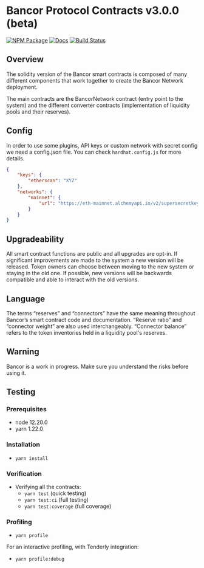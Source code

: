﻿# Bancor Protocol Contracts v3.0.0 (beta)

[![NPM Package](https://img.shields.io/npm/v/@bancor/contracts-v3.svg)](https://www.npmjs.org/package/@bancor/contracts-v3)
[![Docs](https://img.shields.io/badge/docs-%F0%9F%93%84-blue)](https://docs.bancor.network/)
[![Build Status](https://github.com/bancorprotocol/contracts-v3/actions/workflows/workflow.yml/badge.svg)](https://github.com/bancorprotocol/contracts-v3/actions/workflows/workflow.yml)

## Overview

The solidity version of the Bancor smart contracts is composed of many different components that work together to create the Bancor Network deployment.

The main contracts are the BancorNetwork contract (entry point to the system) and the different converter contracts (implementation of liquidity pools and their reserves).

## Config

In order to use some plugins, API keys or custom network with secret config we need a config.json file. You can check `hardhat.config.js` for more details.

```json
{
    "keys": {
        "etherscan": "XYZ"
    },
    "networks": {
        "mainnet": {
            "url": "https://eth-mainnet.alchemyapi.io/v2/supersecretkey"
        }
    }
}
```

## Upgradeability

All smart contract functions are public and all upgrades are opt-in. If significant improvements are made to the system a new version will be released. Token owners can choose between moving to the new system or staying in the old one. If possible, new versions will be backwards compatible and able to interact with the old versions.

## Language

The terms “reserves” and “connectors” have the same meaning throughout Bancor’s smart contract code and documentation. “Reserve ratio” and “connector weight” are also used interchangeably. “Connector balance” refers to the token inventories held in a liquidity pool's reserves.

## Warning

Bancor is a work in progress. Make sure you understand the risks before using it.

## Testing

### Prerequisites

-   node 12.20.0
-   yarn 1.22.0

### Installation

-   `yarn install`

### Verification

-   Verifying all the contracts:
    -   `yarn test` (quick testing)
    -   `yarn test:ci` (full testing)
    -   `yarn test:coverage` (full coverage)

### Profiling

-   `yarn profile`

For an interactive profiling, with Tenderly integration:

-   `yarn profile:debug`
